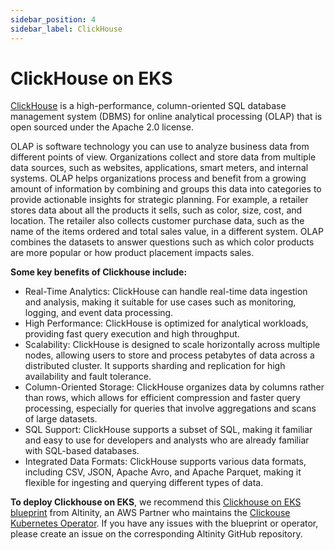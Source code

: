 ```yaml
---
sidebar_position: 4
sidebar_label: ClickHouse
---
```

# ClickHouse on EKS 
[ClickHouse](https://clickhouse.com/) is a high-performance, column-oriented SQL database management system (DBMS) for online analytical processing (OLAP) that is open sourced under the Apache 2.0 license.


OLAP is software technology you can use to analyze business data from different points of view. Organizations collect and store data from multiple data sources, such as websites, applications, smart meters, and internal systems. OLAP helps organizations process and benefit from a growing amount of information by combining and groups this data into categories to provide actionable insights for strategic planning. For example, a retailer stores data about all the products it sells, such as color, size, cost, and location. The retailer also collects customer purchase data, such as the name of the items ordered and total sales value, in a different system. OLAP combines the datasets to answer questions such as which color products are more popular or how product placement impacts sales.

**Some key benefits of Clickhouse include:**

* Real-Time Analytics: ClickHouse can handle real-time data ingestion and analysis, making it suitable for use cases such as monitoring, logging, and event data processing.
* High Performance: ClickHouse is optimized for analytical workloads, providing fast query execution and high throughput.
* Scalability: ClickHouse is designed to scale horizontally across multiple nodes, allowing users to store and process petabytes of data across a distributed cluster. It supports sharding and replication for high availability and fault tolerance.
* Column-Oriented Storage: ClickHouse organizes data by columns rather than rows, which allows for efficient compression and faster query processing, especially for queries that involve aggregations and scans of large datasets.
* SQL Support: ClickHouse supports a subset of SQL, making it familiar and easy to use for developers and analysts who are already familiar with SQL-based databases.
* Integrated Data Formats: ClickHouse supports various data formats, including CSV, JSON, Apache Avro, and Apache Parquet, making it flexible for ingesting and querying different types of data.

**To deploy Clickhouse on EKS**, we recommend this [Clickhouse on EKS blueprint](https://github.com/Altinity/terraform-aws-eks-clickhouse) from Altinity, an AWS Partner who maintains the [Clickouse Kubernetes Operator](https://github.com/Altinity/clickhouse-operator). If you have any issues with the blueprint or operator, please create an issue on the corresponding Altinity GitHub repository. 